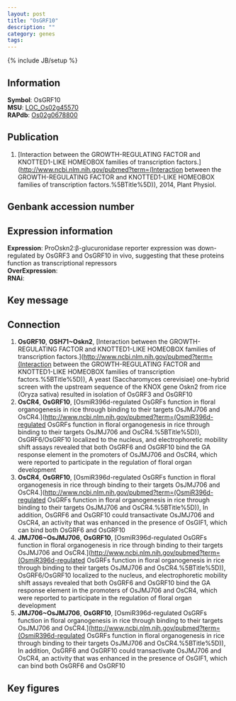 ```yaml
---
layout: post
title: "OsGRF10"
description: ""
category: genes
tags: 
---
```

{% include JB/setup %}

## Information
__Symbol__: OsGRF10  
__MSU__: [LOC_Os02g45570](http://rice.plantbiology.msu.edu/cgi-bin/ORF_infopage.cgi?orf=LOC_Os02g45570)  
__RAPdb__: [Os02g0678800](http://rapdb.dna.affrc.go.jp/viewer/gbrowse_details/irgsp1?name=Os02g0678800)  

## Publication
1. [Interaction between the GROWTH-REGULATING FACTOR and KNOTTED1-LIKE HOMEOBOX families of transcription factors.](http://www.ncbi.nlm.nih.gov/pubmed?term=(Interaction between the GROWTH-REGULATING FACTOR and KNOTTED1-LIKE HOMEOBOX families of transcription factors.%5BTitle%5D)), 2014, Plant Physiol.

## Genbank accession number

## Expression information
__Expression__: ProOskn2:β-glucuronidase reporter expression was down-regulated by OsGRF3 and OsGRF10 in vivo, suggesting that these proteins function as transcriptional repressors  
__OverExpression__:  
__RNAi__:  

## Key message

## Connection
1. __OsGRF10__, __OSH71~Oskn2__, [Interaction between the GROWTH-REGULATING FACTOR and KNOTTED1-LIKE HOMEOBOX families of transcription factors.](http://www.ncbi.nlm.nih.gov/pubmed?term=(Interaction between the GROWTH-REGULATING FACTOR and KNOTTED1-LIKE HOMEOBOX families of transcription factors.%5BTitle%5D)),  A yeast (Saccharomyces cerevisiae) one-hybrid screen with the upstream sequence of the KNOX gene Oskn2 from rice (Oryza sativa) resulted in isolation of OsGRF3 and OsGRF10
2. __OsCR4__, __OsGRF10__, [OsmiR396d-regulated OsGRFs function in floral organogenesis in rice through binding to their targets OsJMJ706 and OsCR4.](http://www.ncbi.nlm.nih.gov/pubmed?term=(OsmiR396d-regulated OsGRFs function in floral organogenesis in rice through binding to their targets OsJMJ706 and OsCR4.%5BTitle%5D)),  OsGRF6/OsGRF10 localized to the nucleus, and electrophoretic mobility shift assays revealed that both OsGRF6 and OsGRF10 bind the GA response element in the promoters of OsJMJ706 and OsCR4, which were reported to participate in the regulation of floral organ development
3. __OsCR4__, __OsGRF10__, [OsmiR396d-regulated OsGRFs function in floral organogenesis in rice through binding to their targets OsJMJ706 and OsCR4.](http://www.ncbi.nlm.nih.gov/pubmed?term=(OsmiR396d-regulated OsGRFs function in floral organogenesis in rice through binding to their targets OsJMJ706 and OsCR4.%5BTitle%5D)),  In addition, OsGRF6 and OsGRF10 could transactivate OsJMJ706 and OsCR4, an activity that was enhanced in the presence of OsGIF1, which can bind both OsGRF6 and OsGRF10
4. __JMJ706~OsJMJ706__, __OsGRF10__, [OsmiR396d-regulated OsGRFs function in floral organogenesis in rice through binding to their targets OsJMJ706 and OsCR4.](http://www.ncbi.nlm.nih.gov/pubmed?term=(OsmiR396d-regulated OsGRFs function in floral organogenesis in rice through binding to their targets OsJMJ706 and OsCR4.%5BTitle%5D)),  OsGRF6/OsGRF10 localized to the nucleus, and electrophoretic mobility shift assays revealed that both OsGRF6 and OsGRF10 bind the GA response element in the promoters of OsJMJ706 and OsCR4, which were reported to participate in the regulation of floral organ development
5. __JMJ706~OsJMJ706__, __OsGRF10__, [OsmiR396d-regulated OsGRFs function in floral organogenesis in rice through binding to their targets OsJMJ706 and OsCR4.](http://www.ncbi.nlm.nih.gov/pubmed?term=(OsmiR396d-regulated OsGRFs function in floral organogenesis in rice through binding to their targets OsJMJ706 and OsCR4.%5BTitle%5D)),  In addition, OsGRF6 and OsGRF10 could transactivate OsJMJ706 and OsCR4, an activity that was enhanced in the presence of OsGIF1, which can bind both OsGRF6 and OsGRF10

## Key figures


